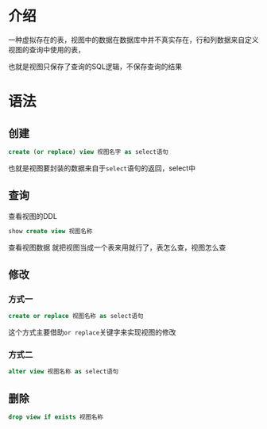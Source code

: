 # 介绍
一种虚拟存在的表，视图中的数据在数据库中并不真实存在，行和列数据来自定义视图的查询中使用的表，

也就是视图只保存了查询的SQL逻辑，不保存查询的结果


# 语法
## 创建
```SQL
create (or replace) view 视图名字 as select语句
```

也就是视图要封装的数据来自于`select`语句的返回，select中

## 查询
查看视图的DDL
```SQL
show create view 视图名称
```

查看视图数据
就把视图当成一个表来用就行了，表怎么查，视图怎么查

## 修改
### 方式一
```SQL
create or replace 视图名称 as select语句
```
这个方式主要借助`or replace`关键字来实现视图的修改

### 方式二
```SQL
alter view 视图名称 as select语句
```

## 删除
```SQL
drop view if exists 视图名称
```
